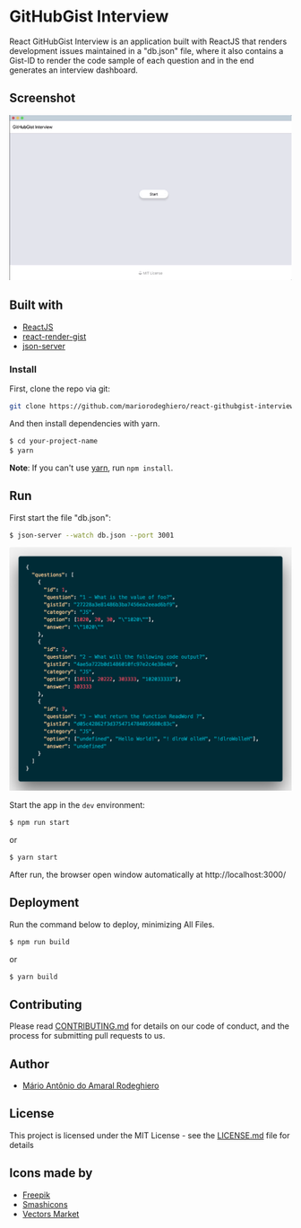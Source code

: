 # GitHubGist Interview

React GitHubGist Interview is an application built with ReactJS that renders development issues maintained in a "db.json" file, where it also contains a Gist-ID to render the code sample of each question and in the end generates an interview dashboard.

## Screenshot

![Git Commands](./src/images/example1.gif)

## Built with

- [ReactJS](https://reactjs.org)
- [react-render-gist](https://github.com/marjoballabani/react-render-gist#readme)
- [json-server](https://github.com/typicode/json-server)

### Install

First, clone the repo via git:

```bash
git clone https://github.com/mariorodeghiero/react-githubgist-interview.git your-project-name
```

And then install dependencies with yarn.

```bash
$ cd your-project-name
$ yarn
```

**Note**: If you can't use [yarn](https://github.com/yarnpkg/yarn), run `npm install`.

## Run

First start the file "db.json":

```bash
$ json-server --watch db.json --port 3001
```

![Db](./src/images/db-json.png)

Start the app in the `dev` environment:

```bash
$ npm run start
```

or

```bash
$ yarn start
```

After run, the browser open window automatically at http://localhost:3000/

## Deployment

Run the command below to deploy, minimizing All Files.

```bash
$ npm run build
```

or

```bash
$ yarn build
```

## Contributing

Please read [CONTRIBUTING.md](CONTRIBUTING.md) for details on our code of conduct, and the process for submitting pull requests to us.

## Author

- [Mário Antônio do Amaral Rodeghiero](https://github.com/mariorodeghiero)

## License

This project is licensed under the MIT License - see the [LICENSE.md](LICENSE.md) file for details

## Icons made by

- [Freepik](http://www.freepik.com)
- [Smashicons](https://www.flaticon.com/authors/smashicons)
- [Vectors Market](https://www.flaticon.com/authors/vectors-market)
